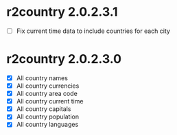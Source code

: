 # r2country 2.0.2.3.1

 - [ ] Fix current time data to include countries for each city
 
# r2country 2.0.2.3.0

 - [x] All country names
 - [x] All country currencies
 - [x] All country area code
 - [x] All country current time
 - [x] All country capitals
 - [x] All country population
 - [x] All country languages

